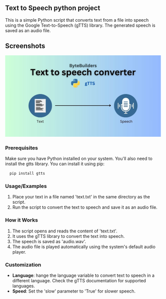 
## Text to Speech python project

This is a simple Python script that converts text from a file into speech using the Google Text-to-Speech (gTTS) library. The generated speech is saved as an audio file.




## Screenshots

![TextToSpeech](image/TE.jpg)


### Prerequisites

Make sure you have Python installed on your system. You'll also need to install the gtts library. You can install it using pip:

```bash
  pip install gtts
```
### Usage/Examples

1. Place your text in a file named 'text.txt' in the same directory as the script.
2. Run the script to convert the text to speech and save it as an audio file.



### How it Works

1. The script opens and reads the content of 'text.txt'.
2. It uses the gTTS library to convert the text into speech.
3. The speech is saved as 'audio.wav'.
4. The audio file is played automatically using the system's default audio player.
### Customization

- **Language**: hange the language variable to convert text to speech in a different language. Check the gTTS documentation for supported languages.
- **Speed**: Set the 'slow' parameter to 'True' for slower speech.
